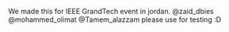 We made this for IEEE GrandTech event in jordan.
@zaid_dbies
@mohammed_olimat
@Tamem_alazzam
please use for testing :D
